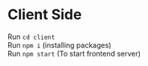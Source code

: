 # Client Side

Run ```cd client```
<br>Run ```npm i``` (installing packages)
<br>Run ```npm start``` (To start frontend server)
